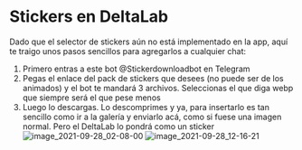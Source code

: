 
# Stickers en DeltaLab

Dado que el selector de stickers aún no está implementado en la app, aquí te traigo unos pasos sencillos para agregarlos a cualquier chat:

1. Primero entras a este bot @Stickerdownloadbot en Telegram
2. Pegas el enlace del pack de stickers que desees (no puede ser de los animados) y el bot te mandará 3 archivos. Seleccionas el que diga webp que siempre será el que pese menos
5. Luego lo descargas. Lo descomprimes y ya, para insertarlo es tan sencillo como ir a la galería y enviarlo acá, como si fuese una imagen normal. 
Pero el DeltaLab lo pondrá como un sticker
![image_2021-09-28_02-08-00](https://user-images.githubusercontent.com/67376405/135087760-4d7dc5b1-2ed9-41dd-ba4b-d35295503826.jpg)
![image_2021-09-28_12-16-21](https://user-images.githubusercontent.com/67376405/135089728-b15664ab-2b3f-46e5-8f69-c9c5836b81da.jpg)
